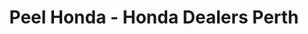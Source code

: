 ---
title: "Peel Honda - Honda Dealers Perth"
url: /perth/peel-honda-honda-dealers-perth/
shop: Autohaus
---